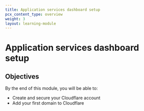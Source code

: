 ```yaml
---
title: Application services dashboard setup
pcx_content_type: overview
weight: 3
layout: learning-module
---
```


# Application services dashboard setup

## Objectives

By the end of this module, you will be able to:

- Create and secure your Cloudflare account
- Add your first domain to Cloudflare 
